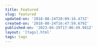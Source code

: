 ```yaml
---
title: Featured
slug: featured
updated-on: '2018-08-24T20:09:16.473Z'
created-on: '2018-08-24T16:47:59.679Z'
published-on: '2023-04-29T17:06:49.981Z'
layout: '[tags].html'
tags: tags
---
```



